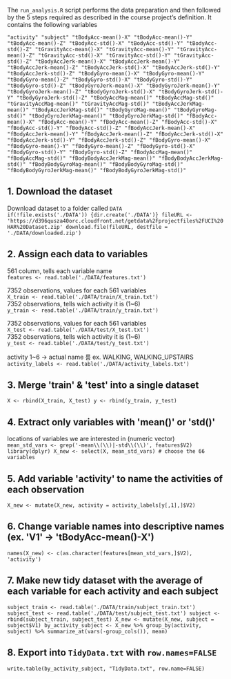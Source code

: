 The `run_analysis.R` script performs the data preparation and then followed by the 5 steps required as described in the course project’s definition. It contains the following variables

`"activity" "subject" "tBodyAcc-mean()-X" "tBodyAcc-mean()-Y" "tBodyAcc-mean()-Z" "tBodyAcc-std()-X" "tBodyAcc-std()-Y" "tBodyAcc-std()-Z" "tGravityAcc-mean()-X" "tGravityAcc-mean()-Y" "tGravityAcc-mean()-Z" "tGravityAcc-std()-X" "tGravityAcc-std()-Y" "tGravityAcc-std()-Z" "tBodyAccJerk-mean()-X" "tBodyAccJerk-mean()-Y" "tBodyAccJerk-mean()-Z" "tBodyAccJerk-std()-X" "tBodyAccJerk-std()-Y" "tBodyAccJerk-std()-Z" "tBodyGyro-mean()-X" "tBodyGyro-mean()-Y" "tBodyGyro-mean()-Z" "tBodyGyro-std()-X" "tBodyGyro-std()-Y" "tBodyGyro-std()-Z" "tBodyGyroJerk-mean()-X" "tBodyGyroJerk-mean()-Y" "tBodyGyroJerk-mean()-Z" "tBodyGyroJerk-std()-X" "tBodyGyroJerk-std()-Y" "tBodyGyroJerk-std()-Z" "tBodyAccMag-mean()" "tBodyAccMag-std()" "tGravityAccMag-mean()" "tGravityAccMag-std()" "tBodyAccJerkMag-mean()" "tBodyAccJerkMag-std()" "tBodyGyroMag-mean()" "tBodyGyroMag-std()" "tBodyGyroJerkMag-mean()" "tBodyGyroJerkMag-std()" "fBodyAcc-mean()-X" "fBodyAcc-mean()-Y" "fBodyAcc-mean()-Z" "fBodyAcc-std()-X" "fBodyAcc-std()-Y" "fBodyAcc-std()-Z" "fBodyAccJerk-mean()-X" "fBodyAccJerk-mean()-Y" "fBodyAccJerk-mean()-Z" "fBodyAccJerk-std()-X" "fBodyAccJerk-std()-Y" "fBodyAccJerk-std()-Z" "fBodyGyro-mean()-X" "fBodyGyro-mean()-Y" "fBodyGyro-mean()-Z" "fBodyGyro-std()-X" "fBodyGyro-std()-Y" "fBodyGyro-std()-Z" "fBodyAccMag-mean()" "fBodyAccMag-std()" "fBodyBodyAccJerkMag-mean()" "fBodyBodyAccJerkMag-std()" "fBodyBodyGyroMag-mean()" "fBodyBodyGyroMag-std()" "fBodyBodyGyroJerkMag-mean()" "fBodyBodyGyroJerkMag-std()"`


## 1. Download the dataset
Download dataset to a folder called `DATA`  
`if(!file.exists('./DATA')) {dir.create('./DATA')}
fileURL <- 'https://d396qusza40orc.cloudfront.net/getdata%2Fprojectfiles%2FUCI%20HAR%20Dataset.zip'
download.file(fileURL, destfile = './DATA/downloaded.zip')`

## 2. Assign each data to variables
561 column, tells each variable name  
`features <- read.table('./DATA/features.txt')`  

7352 observations, values for each 561 variables  
`X_train <- read.table('./DATA/train/X_train.txt')`  
7352 observations, tells wich activity it is (1~6)  
`y_train <- read.table('./DATA/train/y_train.txt')`  

7352 observations, values for each 561 variables  
`X_test <- read.table('./DATA/test/X_test.txt')`  
7352 observations, tells wich activity it is (1~6)  
`y_test <- read.table('./DATA/test/y_test.txt')` 

activity 1~6 -> actual name 름 ex. WALKING, WALKING_UPSTAIRS  
`activity_labels <- read.table('./DATA/activity_labels.txt')` 

## 3. Merge 'train' & 'test' into a single dataset
`X <- rbind(X_train, X_test)
y <- rbind(y_train, y_test)`

## 4. Extract only variables with 'mean()' or 'std()'
locations of variables we are interested in (numeric vector)  
`mean_std_vars <- grep('-mean\\(\\)|-std\\(\\)', features$V2)
library(dplyr)
X_new <- select(X, mean_std_vars) # choose the 66 variables`

## 5. Add variable 'activity' to name the activities of each observation
`X_new <- mutate(X_new, activity = activity_labels[y[,1],]$V2)`

## 6. Change variable names into descriptive names (ex. 'V1' -> 'tBodyAcc-mean()-X')
`names(X_new) <- c(as.character(features[mean_std_vars,]$V2), 'activity')`

## 7. Make new tidy dataset with the average of each variable for each activity and each subject
`subject_train <- read.table('./DATA/train/subject_train.txt')
subject_test <- read.table('./DATA/test/subject_test.txt')
subject <- rbind(subject_train, subject_test)
X_new <- mutate(X_new, subject = subject$V1)
by_activity_subject <- X_new %>%
	group_by(activity, subject) %>%
	summarize_at(vars(-group_cols()), mean)`
  
## 8. Export into `TidyData.txt` with `row.names=FALSE`
`write.table(by_activity_subject, "TidyData.txt", row.name=FALSE)`
